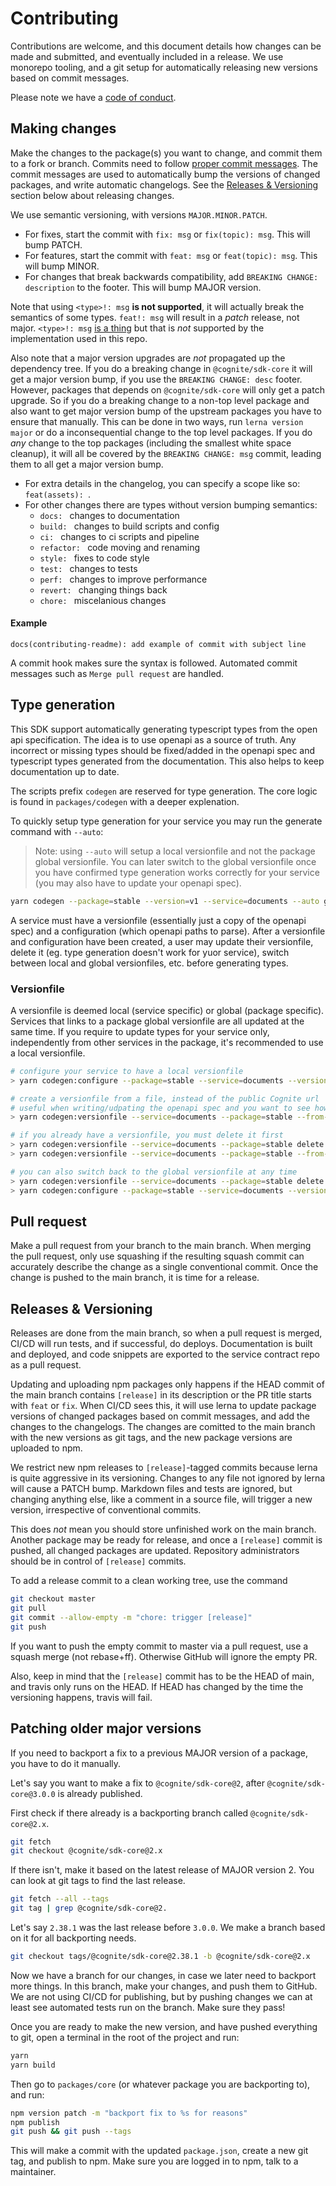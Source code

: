Contributing
============

Contributions are welcome, and this document details how changes can be made and submitted,
and eventually included in a release. We use monorepo tooling, and a git setup for automatically releasing
new versions based on commit messages.

Please note we have a [code of conduct](./CODE_OF_CONDUCT.md).

## Making changes
Make the changes to the package(s) you want to change, and commit them to a fork or branch. Commits
need to follow [proper commit
messages](https://github.com/conventional-changelog/conventional-changelog/tree/master/packages/conventional-changelog-angular).
The commit messages are used to automatically bump the versions of changed packages, and write
automatic changelogs. See the [Releases & Versioning](#releases--versioning) section below about
releasing changes.

We use semantic versioning, with versions `MAJOR.MINOR.PATCH`.

 - For fixes, start the commit with `fix: msg` or `fix(topic): msg`. This will bump PATCH.
 - For features, start the commit with `feat: msg` or `feat(topic): msg`. This will bump MINOR.
 - For changes that break backwards compatibility, add `BREAKING CHANGE: description` to the footer.
   This will bump MAJOR version.

Note that using `<type>!: msg` **is not supported**, it will actually break the semantics of some
types. `feat!: msg` will result in a _patch_ release, not major. `<type>!: msg` [is a
thing](https://www.conventionalcommits.org/en/v1.0.0/) but that is _not_ supported by the
implementation used in this repo.

Also note that a major version upgrades are _not_ propagated up the dependency tree. If you do a
breaking change in `@cognite/sdk-core` it will get a major version bump, if you use the `BREAKING
CHANGE: desc` footer. However, packages that depends on `@cognite/sdk-core` will only get a patch
upgrade. So if you do a breaking change to a non-top level package and also want to get major
version bump of the upstream packages you have to ensure that manually. This can be done in two
ways, run `lerna version major` or do a inconsequential change to the top level packages. If you do
_any_ change to the top packages (including the smallest white space cleanup), it will all be
covered by the `BREAKING CHANGE: msg` commit, leading them to all get a major version bump.

 - For extra details in the changelog, you can specify a scope like so: `feat(assets): `.
 - For other changes there are types without version bumping semantics:
   - `docs: ` changes to documentation
   - `build: ` changes to build scripts and config
   - `ci: ` changes to ci scripts and pipeline
   - `refactor: ` code moving and renaming
   - `style: ` fixes to code style
   - `test: ` changes to tests
   - `perf: ` changes to improve performance
   - `revert: ` changing things back
   - `chore: ` miscelanious changes

#### Example
```
docs(contributing-readme): add example of commit with subject line
```

A commit hook makes sure the syntax is followed. Automated commit messages such as `Merge pull request` are handled.

## Type generation
This SDK support automatically generating typescript types from the open api specification. The idea is to use openapi as a source of truth. Any incorrect or missing types should be fixed/added in the openapi spec and typescript types generated from the documentation. This also helps to keep documentation up to date.

The scripts prefix `codegen` are reserved for type generation. The core logic is found in `packages/codegen` with a deeper explenation.

To quickly setup type generation for your service you may run the generate command with `--auto`:
> Note: using `--auto` will setup a local versionfile and not the package global versionfile. You can later switch to the global versionfile once you have confirmed type generation works correctly for your service (you may also have to update your openapi spec).

```sh
yarn codegen --package=stable --version=v1 --service=documents --auto generate
```

A service must have a versionfile (essentially just a copy of the openapi spec) and a configuration (which openapi paths to parse). After
a versionfile and configuration have been created, a user may update their versionfile, delete it (eg. type generation doesn't work for yuor service), switch between local and global versionfiles, etc. before generating types.

### Versionfile
A versionfile is deemed local (service specific) or global (package specific). Services that links to a package global versionfile are all updated at the same time. If you require to update types for your service only, independently from other services in the package, it's recommended to use a local versionfile.
```sh
# configure your service to have a local versionfile
> yarn codegen:configure --package=stable --service=documents --versionfile-scope=local update

# create a versionfile from a file, instead of the public Cognite url
# useful when writing/udpating the openapi spec and you want to see how it is compiled into typescript.
> yarn codegen:versionfile --service=documents --package=stable --from-path=/tmp/v1.json create

# if you already have a versionfile, you must delete it first
> yarn codegen:versionfile --service=documents --package=stable delete
> yarn codegen:versionfile --service=documents --package=stable --from-path=/tmp/v1.json create

# you can also switch back to the global versionfile at any time
> yarn codegen:versionfile --service=documents --package=stable delete
> yarn codegen:configure --package=stable --service=documents --versionfile-scope=global update
```

## Pull request
Make a pull request from your branch to the main branch. When merging the pull request,
only use squashing if the resulting squash commit can accurately describe the change as a single conventional commit.
Once the change is pushed to the main branch, it is time for a release.

## Releases & Versioning
Releases are done from the main branch, so when a pull request is merged,
CI/CD will run tests, and if successful, do deploys.
Documentation is built and deployed, and code snippets
are exported to the service contract repo as a pull request.

Updating and uploading npm packages only happens if the HEAD commit of the main branch
contains `[release]` in its description or the PR title starts with `feat` or `fix`. 
When CI/CD sees this, it will use lerna to update
package versions of changed packages based on commit messages, and add the
changes to the changelogs. The changes are comitted to the main branch
with the new versions as git tags, and the new package versions are uploaded to npm.

We restrict new npm releases to `[release]`-tagged commits because lerna is
quite aggressive in its versioning. Changes to any file not ignored by lerna will
cause a PATCH bump. Markdown files and tests are ignored, but changing anything else,
like a comment in a source file, will trigger a new version,
irrespective of conventional commits.

This does *not* mean you should store unfinished work on the main branch.
Another package may be ready for release, and once a `[release]`
commit is pushed, all changed packages are updated.
Repository administrators should be in control of `[release]` commits.

To add a release commit to a clean working tree, use the command
```bash
git checkout master
git pull
git commit --allow-empty -m "chore: trigger [release]"
git push
```

If you want to push the empty commit to master via a pull request,
use a squash merge (not rebase+ff). Otherwise GitHub will ignore the empty PR.

Also, keep in mind that the `[release]` commit has to be the HEAD of
main, and travis only runs on the HEAD. If HEAD has changed by the time
the versioning happens, travis will fail.

## Patching older major versions

If you need to backport a fix to a previous MAJOR version of a package,
you have to do it manually.

Let's say you want to make a fix to `@cognite/sdk-core@2`,
after `@cognite/sdk-core@3.0.0` is already published.

First check if there already is a backporting branch called `@cognite/sdk-core@2.x`.
```bash
git fetch
git checkout @cognite/sdk-core@2.x
```

If there isn't, make it based on the latest release of MAJOR version 2.
You can look at git tags to find the last release.
```bash
git fetch --all --tags
git tag | grep @cognite/sdk-core@2.
```

Let's say `2.38.1` was the last release before `3.0.0`.
We make a branch based on it for all backporting needs.

```bash
git checkout tags/@cognite/sdk-core@2.38.1 -b @cognite/sdk-core@2.x
```

Now we have a branch for our changes, in case we later need to backport more things.
In this branch, make your changes, and push them to GitHub.
We are not using CI/CD for publishing, but by pushing changes we can at least
see automated tests run on the branch. Make sure they pass!

Once you are ready to make the new version, and have pushed everything to git,
open a terminal in the root of the project and run:
```bash
yarn
yarn build
```

Then go to `packages/core` (or whatever package you are backporting to), and run:
```bash
npm version patch -m "backport fix to %s for reasons"
npm publish
git push && git push --tags
```

This will make a commit with the updated `package.json`, create a new git tag, and publish to npm.
Make sure you are logged in to npm, talk to a maintainer.
